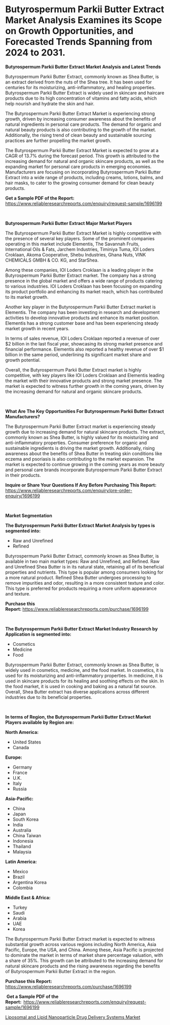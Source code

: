 <p><h1>Butyrospermum Parkii Butter Extract Market Analysis Examines its Scope on Growth Opportunities, and Forecasted Trends Spanning from 2024 to 2031.</h1></p><p><strong>Butyrospermum Parkii Butter Extract Market Analysis and Latest Trends</strong></p>
<p><p>Butyrospermum Parkii Butter Extract, commonly known as Shea Butter, is an extract derived from the nuts of the Shea tree. It has been used for centuries for its moisturizing, anti-inflammatory, and healing properties. Butyrospermum Parkii Butter Extract is widely used in skincare and haircare products due to its high concentration of vitamins and fatty acids, which help nourish and hydrate the skin and hair.</p><p>The Butyrospermum Parkii Butter Extract Market is experiencing strong growth, driven by increasing consumer awareness about the benefits of natural ingredients in personal care products. The demand for organic and natural beauty products is also contributing to the growth of the market. Additionally, the rising trend of clean beauty and sustainable sourcing practices are further propelling the market growth.</p><p>The Butyrospermum Parkii Butter Extract Market is expected to grow at a CAGR of 13.7% during the forecast period. This growth is attributed to the increasing demand for natural and organic skincare products, as well as the expanding market for personal care products in emerging economies. Manufacturers are focusing on incorporating Butyrospermum Parkii Butter Extract into a wide range of products, including creams, lotions, balms, and hair masks, to cater to the growing consumer demand for clean beauty products.</p></p>
<p><strong>Get a Sample PDF of the Report:&nbsp;</strong> <a href="https://www.reliableresearchreports.com/enquiry/request-sample/1696199">https://www.reliableresearchreports.com/enquiry/request-sample/1696199</a></p>
<p>&nbsp;</p>
<p><strong>Butyrospermum Parkii Butter Extract Major Market Players</strong></p>
<p><p>The Butyrospermum Parkii Butter Extract Market is highly competitive with the presence of several key players. Some of the prominent companies operating in this market include Elementis, The Savannah Fruits, International Oils & Fats, Jarchem Industries, Timiniya Tuma, IOI Loders Croklaan, Akoma Cooperative, Shebu Industries, Ghana Nuts, VINK CHEMICALS GMBH & CO. KG, and StarShea.</p><p>Among these companies, IOI Loders Croklaan is a leading player in the Butyrospermum Parkii Butter Extract market. The company has a strong presence in the global market and offers a wide range of products catering to various industries. IOI Loders Croklaan has been focusing on expanding its product portfolio and enhancing its market reach, which has contributed to its market growth.</p><p>Another key player in the Butyrospermum Parkii Butter Extract market is Elementis. The company has been investing in research and development activities to develop innovative products and enhance its market position. Elementis has a strong customer base and has been experiencing steady market growth in recent years.</p><p>In terms of sales revenue, IOI Loders Croklaan reported a revenue of over $2 billion in the last fiscal year, showcasing its strong market presence and financial performance. Elementis also reported a healthy revenue of over $1 billion in the same period, underlining its significant market share and growth potential.</p><p>Overall, the Butyrospermum Parkii Butter Extract market is highly competitive, with key players like IOI Loders Croklaan and Elementis leading the market with their innovative products and strong market presence. The market is expected to witness further growth in the coming years, driven by the increasing demand for natural and organic skincare products.</p></p>
<p>&nbsp;</p>
<p><strong>What Are The Key Opportunities For Butyrospermum Parkii Butter Extract Manufacturers?</strong></p>
<p><p>The Butyrospermum Parkii Butter Extract market is experiencing steady growth due to increasing demand for natural skincare products. The extract, commonly known as Shea Butter, is highly valued for its moisturizing and anti-inflammatory properties. Consumer preference for organic and sustainable ingredients is driving the market growth. Additionally, rising awareness about the benefits of Shea Butter in treating skin conditions like eczema and psoriasis is also contributing to the market expansion. The market is expected to continue growing in the coming years as more beauty and personal care brands incorporate Butyrospermum Parkii Butter Extract in their products.</p></p>
<p><strong>Inquire or Share Your Questions If Any Before Purchasing This Report:</strong> <a href="https://www.reliableresearchreports.com/enquiry/pre-order-enquiry/1696199">https://www.reliableresearchreports.com/enquiry/pre-order-enquiry/1696199</a></p>
<p>&nbsp;</p>
<p><strong>Market Segmentation</strong></p>
<p><strong>The Butyrospermum Parkii Butter Extract Market Analysis by types is segmented into:</strong></p>
<p><ul><li>Raw and Unrefined</li><li>Refined</li></ul></p>
<p><p>Butyrospermum Parkii Butter Extract, commonly known as Shea Butter, is available in two main market types: Raw and Unrefined, and Refined. Raw and Unrefined Shea Butter is in its natural state, retaining all of its beneficial properties and nutrients. This type is popular among consumers looking for a more natural product. Refined Shea Butter undergoes processing to remove impurities and odor, resulting in a more consistent texture and color. This type is preferred for products requiring a more uniform appearance and texture.</p></p>
<p><strong>Purchase this Report:&nbsp;</strong><a href="https://www.reliableresearchreports.com/purchase/1696199">https://www.reliableresearchreports.com/purchase/1696199</a></p>
<p>&nbsp;</p>
<p><strong>The Butyrospermum Parkii Butter Extract Market Industry Research by Application is segmented into:</strong></p>
<p><ul><li>Cosmetics</li><li>Medicine</li><li>Food</li></ul></p>
<p><p>Butyrospermum Parkii Butter Extract, commonly known as Shea Butter, is widely used in cosmetics, medicine, and the food market. In cosmetics, it is used for its moisturizing and anti-inflammatory properties. In medicine, it is used in skincare products for its healing and soothing effects on the skin. In the food market, it is used in cooking and baking as a natural fat source. Overall, Shea Butter extract has diverse applications across different industries due to its beneficial properties.</p></p>
<p>&nbsp;</p>
<p><strong>In terms of Region, the Butyrospermum Parkii Butter Extract Market Players available by Region are:</strong></p>
<p>
    <p> <strong> North America: </strong>
        <ul>
            <li>United States</li>
            <li>Canada</li>
        </ul>
        </p> 
    <p> <strong> Europe: </strong>
        <ul>
            <li>Germany</li>
            <li>France</li>
            <li>U.K.</li>
            <li>Italy</li>
            <li>Russia</li>
        </ul>
        </p> 
    <p> <strong> Asia-Pacific: </strong>
        <ul>
            <li>China</li>
            <li>Japan</li>
            <li>South Korea</li>
            <li>India</li>
            <li>Australia</li>
            <li>China Taiwan</li>
            <li>Indonesia</li>
            <li>Thailand</li>
            <li>Malaysia</li>
        </ul>
        </p> 
    <p> <strong> Latin America: </strong>
        <ul>
            <li>Mexico</li>
            <li>Brazil</li>
            <li>Argentina Korea</li>
            <li>Colombia</li>
        </ul>
        </p> 
    <p> <strong> Middle East & Africa: </strong>
        <ul>
            <li>Turkey</li>
            <li>Saudi</li>
            <li>Arabia</li>
            <li>UAE</li>
            <li>Korea</li>
        </ul>
    </p>
    </p>
<p><p>The Butyrospermum Parkii Butter Extract market is expected to witness substantial growth across various regions including North America, Asia Pacific, Europe, the USA, and China. Among these, Asia Pacific is projected to dominate the market in terms of market share percentage valuation, with a share of 35%. This growth can be attributed to the increasing demand for natural skincare products and the rising awareness regarding the benefits of Butyrospermum Parkii Butter Extract in the region.</p></p>
<p><strong>Purchase this Report: </strong><a href="https://www.reliableresearchreports.com/purchase/1696199">https://www.reliableresearchreports.com/purchase/1696199</a></p>
<p>&nbsp;<strong>Get a Sample PDF of the Report:&nbsp;&nbsp;</strong><a href="https://www.reliableresearchreports.com/enquiry/request-sample/1696199">https://www.reliableresearchreports.com/enquiry/request-sample/1696199</a></p>
<p><strong></strong></p>
<p><p><a href="https://issuu.com/reportprime-2/docs/liposomal-and-lipid-nanoparticle-drug-delivery-sys">Liposomal and Lipid Nanoparticle Drug Delivery Systems Market</a></p></p>